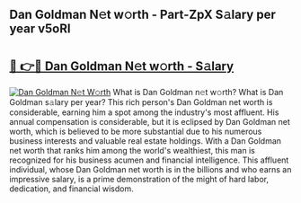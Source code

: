 ## Dan Goldman N𝚎t w𝚘rth - Part-ZpX S𝚊lary per year v5oRI

# <h2><a href="http://gc2db54.nevu.top/?p=Dan+Goldman">🔗 👉🔴 Dan Goldman N𝚎t w𝚘rth - S𝚊lary</a></h2>

[![Dan Goldman N𝚎t W𝚘rth](https://i.imgur.com/Oavwk0R.jpeg)](http://gc2db54.nevu.top/?p=Dan+Goldman)
What is Dan Goldman n𝚎t w𝚘rth? What is Dan Goldman s𝚊lary per year?
This rich person's Dan Goldman net worth is considerable, earning him a spot among the industry's most affluent. His annual compensation is considerable, but it is eclipsed by Dan Goldman net worth, which is believed to be more substantial due to his numerous business interests and valuable real estate holdings. With a Dan Goldman net worth that ranks him among the world's wealthiest, this man is recognized for his business acumen and financial intelligence. This affluent individual, whose Dan Goldman net worth is in the billions and who earns an impressive salary, is a prime demonstration of the might of hard labor, dedication, and financial wisdom.
